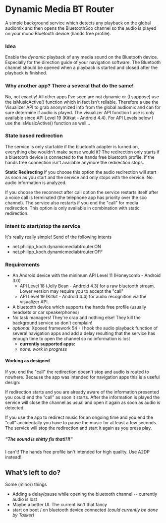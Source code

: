 # Dynamic Media BT Router
A simple background service which detects any playback on the global audiomix and then opens the BluetoothSco channel so the audio is played on your mono Bluetooth device (hands free profile).

### Idea
Enable the _dynamic_ playback of any media sound on the Bluetooth device. Especially for the direction guide of your navigation software.
The Bluetooth channel should be opened when a playback is started and closed after the playback is finished.

### Why another app? There a several that do the same!
No, not exactly! All other apps I've seen are not dynamic or (I suppose) use the isMusicActive() function which in fact isn't reliable.
Therefore a use the Visualizer API to grab anonymized info from the global audiomix and can for sure determine if audio is played.
The visualizer API function I use is only available since API Level 19 (Kitkat - Android 4.4). For API Levels below I use the isMusicActive() function as well...

### State based redirection
The service is only startable if the bluetooth adapter is turned on, everything else wouldn't make sense would it?
The redirection only starts if a bluetooth device is connected to the hands free bluetooth profile. If the hands free connection isn't available anymore the redirection stops.

**Static Redirecting**
If you choose this option the audio redirection will start as soon as you start and the service and only stops with the service. No audio information is analyzed.

If you choose the reconnect after call option the service restarts itself after a voice call is terminated (the telephone app has priority over the sco channel).
The service also restarts if you end the "call" for media redirection. This option is only available in combination with static redirection.

### Intent to start/stop the service
It's really really simple!
Send of the following intents
- net.philipp_koch.dynamicmediabtrouter.ON
- net.philipp_koch.dynamicmediabtrouter.OFF

### Requirements
- An Android device with the minimum API Level 11 (Honeycomb - Android 3.0)
    - API Level 18 (Jelly Bean - Android 4.3) for a raw bluetooth stream. Lower version may require you to accept the "call"
    - API Level 19 (Kitkit - Android 4.4) for audio recognition via the visualizer API.
- A bluetooth device which supports the hands free profile (usually headsets or car speakerphones)
- No task managers! They're crap and nothing else! They kill the background service so don't complain!
- _optional_: Xposed framework 54 - I hook the audio playback function of several navigation apps and add a delay resulting that the service has enough time to open the channel so no information is lost
    - **currently supported apps:**
    - _none. work in progress_

#### Working as designed
If you end the "call" the redirection doesn't stop and audio is routed to nowhere.
Because the app was intended for navigation apps this is a useful design:

If redirection starts and you are already aware of the information presented you could end the "call" as soon it starts.
After the information is played the service will close the channel as usual and open it again as soon as audio is detected.

If you use the app to redirect music for an ongoing time and you end the "call" accidentally you have to pause the music for at least a few seconds. The service will stop the redirection and start it again as you press play.

##### "_The sound is shitty fix that!!1!_"
I can't! The hands free profile isn't intended for high quality. Use A2DP instead!

## What’s left to do?
Some (minor) things
- Adding a delay/pause while opening the bluetooth channel -- currently audio is lost
- Maybe a better UI. The current isn't that fancy
- start on boot / on bluetooth device connected _(could currently be done by Tasker)_
